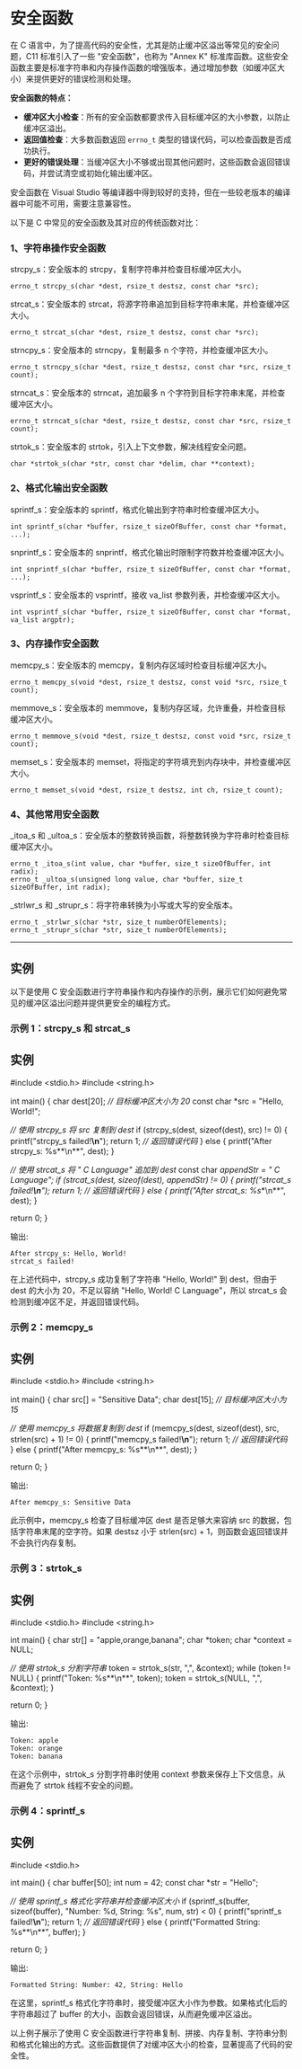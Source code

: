 # 安全函数

在 C 语言中，为了提高代码的安全性，尤其是防止缓冲区溢出等常见的安全问题，C11 标准引入了一些 "安全函数"，也称为 "Annex K"  标准库函数。这些安全函数主要是标准字符串和内存操作函数的增强版本，通过增加参数（如缓冲区大小）来提供更好的错误检测和处理。

**安全函数的特点：**

- **缓冲区大小检查**：所有的安全函数都要求传入目标缓冲区的大小参数，以防止缓冲区溢出。
- **返回值检查**：大多数函数返回 `errno_t` 类型的错误代码，可以检查函数是否成功执行。
- **更好的错误处理**：当缓冲区大小不够或出现其他问题时，这些函数会返回错误码，并尝试清空或初始化输出缓冲区。

安全函数在 Visual Studio 等编译器中得到较好的支持，但在一些较老版本的编译器中可能不可用，需要注意兼容性。

以下是 C 中常见的安全函数及其对应的传统函数对比：

### 1、字符串操作安全函数

strcpy_s：安全版本的 strcpy，复制字符串并检查目标缓冲区大小。

```
errno_t strcpy_s(char *dest, rsize_t destsz, const char *src);
```

strcat_s：安全版本的 strcat，将源字符串追加到目标字符串末尾，并检查缓冲区大小。

```
errno_t strcat_s(char *dest, rsize_t destsz, const char *src);
```

strncpy_s：安全版本的 strncpy，复制最多 n 个字符，并检查缓冲区大小。

```
errno_t strncpy_s(char *dest, rsize_t destsz, const char *src, rsize_t count);
```

strncat_s：安全版本的 strncat，追加最多 n 个字符到目标字符串末尾，并检查缓冲区大小。

```
errno_t strncat_s(char *dest, rsize_t destsz, const char *src, rsize_t count);
```

strtok_s：安全版本的 strtok，引入上下文参数，解决线程安全问题。

```
char *strtok_s(char *str, const char *delim, char **context);
```

### 2、格式化输出安全函数

sprintf_s：安全版本的 sprintf，格式化输出到字符串时检查缓冲区大小。

```
int sprintf_s(char *buffer, rsize_t sizeOfBuffer, const char *format, ...);
```

snprintf_s：安全版本的 snprintf，格式化输出时限制字符数并检查缓冲区大小。

```
int snprintf_s(char *buffer, rsize_t sizeOfBuffer, const char *format, ...);
```

vsprintf_s：安全版本的 vsprintf，接收 va_list 参数列表，并检查缓冲区大小。

```
int vsprintf_s(char *buffer, rsize_t sizeOfBuffer, const char *format, va_list argptr);
```

### 3、内存操作安全函数

memcpy_s：安全版本的 memcpy，复制内存区域时检查目标缓冲区大小。

```
errno_t memcpy_s(void *dest, rsize_t destsz, const void *src, rsize_t count);
```

memmove_s：安全版本的 memmove，复制内存区域，允许重叠，并检查目标缓冲区大小。

```
errno_t memmove_s(void *dest, rsize_t destsz, const void *src, rsize_t count);
```

memset_s：安全版本的 memset，将指定的字符填充到内存块中，并检查缓冲区大小。

```
errno_t memset_s(void *dest, rsize_t destsz, int ch, rsize_t count);
```

### 4、其他常用安全函数

_itoa_s 和 _ultoa_s：安全版本的整数转换函数，将整数转换为字符串时检查目标缓冲区大小。

```
errno_t _itoa_s(int value, char *buffer, size_t sizeOfBuffer, int radix);
errno_t _ultoa_s(unsigned long value, char *buffer, size_t sizeOfBuffer, int radix);
```

_strlwr_s 和 _strupr_s：将字符串转换为小写或大写的安全版本。

```
errno_t _strlwr_s(char *str, size_t numberOfElements);
errno_t _strupr_s(char *str, size_t numberOfElements);
```

------

## 实例

以下是使用 C 安全函数进行字符串操作和内存操作的示例，展示它们如何避免常见的缓冲区溢出问题并提供更安全的编程方式。

### 示例 1：strcpy_s 和 strcat_s

## 实例

\#include <stdio.h>
 \#include <string.h>
 
 int main() {
   char dest[20]; *// 目标缓冲区大小为 20*
   const char *src = "Hello, World!";
 
   *// 使用 strcpy_s 将 src 复制到 dest*
   if (strcpy_s(dest, sizeof(dest), src) != 0) {
     printf("strcpy_s failed!**\n**");
     return 1; *// 返回错误代码*
   } else {
     printf("After strcpy_s: %s**\n**", dest);
   }
 
   *// 使用 strcat_s 将 " C Language" 追加到 dest*
   const char *appendStr = " C Language";
   if (strcat_s(dest, sizeof(dest), appendStr) != 0) {
     printf("strcat_s failed!**\n**");
     return 1; *// 返回错误代码*
   } else {
     printf("After strcat_s: %s**\n**", dest);
   }
 
   return 0;
 }

输出:

```
After strcpy_s: Hello, World!
strcat_s failed!
```

在上述代码中，strcpy_s 成功复制了字符串 "Hello, World!" 到 dest，但由于 dest 的大小为 20，不足以容纳 "Hello, World! C Language"，所以 strcat_s 会检测到缓冲区不足，并返回错误代码。

### 示例 2：memcpy_s

## 实例

\#include <stdio.h>
 \#include <string.h>
 
 int main() {
   char src[] = "Sensitive Data";
   char dest[15]; *// 目标缓冲区大小为 15*
 
   *// 使用 memcpy_s 将数据复制到 dest*
   if (memcpy_s(dest, sizeof(dest), src, strlen(src) + 1) != 0) {
     printf("memcpy_s failed!**\n**");
     return 1; *// 返回错误代码*
   } else {
     printf("After memcpy_s: %s**\n**", dest);
   }
 
   return 0;
 }

输出:

```
After memcpy_s: Sensitive Data
```

此示例中，memcpy_s 检查了目标缓冲区 dest 是否足够大来容纳 src 的数据，包括字符串末尾的空字符。如果 destsz 小于 strlen(src) + 1，则函数会返回错误并不会执行内存复制。

### 示例 3：strtok_s

## 实例

\#include <stdio.h>
 \#include <string.h>
 
 int main() {
   char str[] = "apple,orange,banana";
   char *token;
   char *context = NULL;
 
   *// 使用 strtok_s 分割字符串*
   token = strtok_s(str, ",", &context);
   while (token != NULL) {
     printf("Token: %s**\n**", token);
     token = strtok_s(NULL, ",", &context);
   }
 
   return 0;
 }

输出:

```
Token: apple
Token: orange
Token: banana
```

在这个示例中，strtok_s 分割字符串时使用 context 参数来保存上下文信息，从而避免了 strtok 线程不安全的问题。

### 示例 4：sprintf_s

## 实例

\#include <stdio.h>
 
 int main() {
   char buffer[50];
   int num = 42;
   const char *str = "Hello";
 
   *// 使用 sprintf_s 格式化字符串并检查缓冲区大小*
   if (sprintf_s(buffer, sizeof(buffer), "Number: %d, String: %s", num, str) < 0) {
     printf("sprintf_s failed!**\n**");
     return 1; *// 返回错误代码*
   } else {
     printf("Formatted String: %s**\n**", buffer);
   }
 
   return 0;
 }

输出:

```
Formatted String: Number: 42, String: Hello
```

在这里，sprintf_s 格式化字符串时，接受缓冲区大小作为参数。如果格式化后的字符串超过了 buffer 的大小，函数会返回错误，从而避免缓冲区溢出。

以上例子展示了使用 C 安全函数进行字符串复制、拼接、内存复制、字符串分割和格式化输出的方式。这些函数提供了对缓冲区大小的检查，显著提高了代码的安全性。